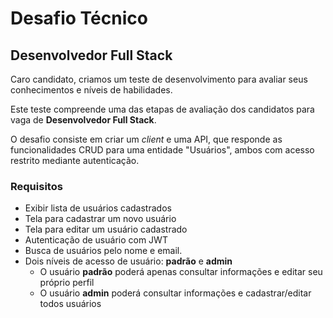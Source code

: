# Desafio Técnico

## Desenvolvedor Full Stack

Caro candidato, criamos um teste de desenvolvimento para avaliar seus conhecimentos e níveis de habilidades.

Este teste compreende uma das etapas de avaliação dos candidatos para vaga de **Desenvolvedor Full Stack**.

O desafio consiste em criar um *client* e uma API, que responde as funcionalidades CRUD para uma entidade "Usuários", ambos com acesso restrito mediante autenticação.

### Requisitos

- Exibir lista de usuários cadastrados
- Tela para cadastrar um novo usuário
- Tela para editar um usuário cadastrado
- Autenticação de usuário com JWT
- Busca de usuários pelo nome e email.
- Dois níveis de acesso de usuário: **padrão** e **admin**
	- O usuário **padrão** poderá apenas consultar informações e editar seu próprio perfil
	- O usuário **admin** poderá consultar informações e cadastrar/editar todos usuários
